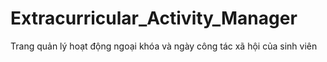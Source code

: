 # Extracurricular_Activity_Manager
 Trang quản lý hoạt động ngoại khóa và ngày công tác xã hội của sinh viên
